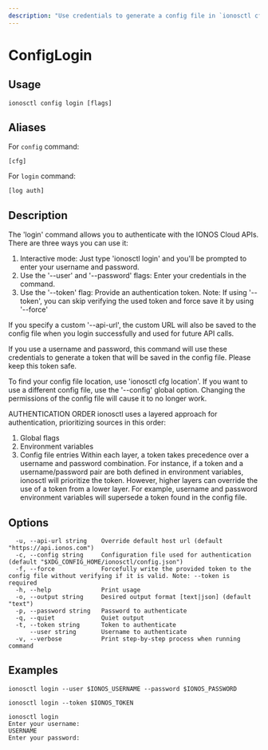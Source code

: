 ```yaml
---
description: "Use credentials to generate a config file in `ionosctl cfg location`"
---
```


# ConfigLogin

## Usage

```text
ionosctl config login [flags]
```

## Aliases

For `config` command:

```text
[cfg]
```

For `login` command:

```text
[log auth]
```

## Description

The 'login' command allows you to authenticate with the IONOS Cloud APIs. There are three ways you can use it:
  1. Interactive mode: Just type 'ionosctl login' and you'll be prompted to enter your username and password.
  2. Use the '--user' and '--password' flags: Enter your credentials in the command.
  3. Use the '--token' flag: Provide an authentication token.
Note: If using '--token', you can skip verifying the used token and force save it by using '--force'

If you specify a custom '--api-url', the custom URL will also be saved to the config file when you login successfully and used for future API calls.

If you use a username and password, this command will use these credentials to generate a token that will be saved in the config file. Please keep this token safe.

To find your config file location, use 'ionosctl cfg location'. If you want to use a different config file, use the '--config' global option. Changing the permissions of the config file will cause it to no longer work.

AUTHENTICATION ORDER
ionosctl uses a layered approach for authentication, prioritizing sources in this order:
  1. Global flags
  2. Environment variables
  3. Config file entries
Within each layer, a token takes precedence over a username and password combination. For instance, if a token and a username/password pair are both defined in environment variables, ionosctl will prioritize the token. However, higher layers can override the use of a token from a lower layer. For example, username and password environment variables will supersede a token found in the config file.

## Options

```text
  -u, --api-url string    Override default host url (default "https://api.ionos.com")
  -c, --config string     Configuration file used for authentication (default "$XDG_CONFIG_HOME/ionosctl/config.json")
  -f, --force             Forcefully write the provided token to the config file without verifying if it is valid. Note: --token is required
  -h, --help              Print usage
  -o, --output string     Desired output format [text|json] (default "text")
  -p, --password string   Password to authenticate
  -q, --quiet             Quiet output
  -t, --token string      Token to authenticate
      --user string       Username to authenticate
  -v, --verbose           Print step-by-step process when running command
```

## Examples

```text
ionosctl login --user $IONOS_USERNAME --password $IONOS_PASSWORD

ionosctl login --token $IONOS_TOKEN

ionosctl login
Enter your username:
USERNAME
Enter your password:
```

